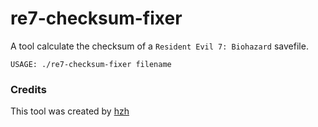 # re7-checksum-fixer

A tool calculate the checksum of a `Resident Evil 7: Biohazard` savefile.

```
USAGE: ./re7-checksum-fixer filename
```

### Credits

This tool was created by [hzh](https://github.com/hzhreal/)